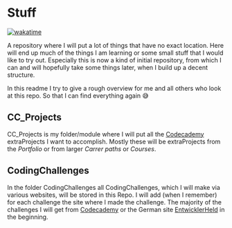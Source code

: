 # Stuff

[![wakatime](https://wakatime.com/badge/github/PaulLukasHuber/Stuff.svg)](https://wakatime.com/badge/github/PaulLukasHuber/Stuff)

A repository where I will put a lot of things that have no exact location. Here will end up much of the things I am
learning or some small stuff that I would like to try out. Especially this is now a kind of initial repository, from
which I can and will hopefully take some things later, when I build up a decent structure.

In this readme I try to give a rough overview for me and all others who look at this repo.
So that I can find everything again :sweat_smile:

## CC_Projects

CC_Projects is my folder/module where I will put all the [Codecademy](https://www.codecademy.com) extraProjects I want
to
accomplish. Mostly these will be
extraProjects from the *Portfolio* or from larger *Carrer paths* or *Courses*.

## CodingChallenges

In the folder CodingChallenges all CodingChallenges, which I will make via various websites, will be stored in this
Repo. I will add (when I remember) for each challenge the site where I made the challenge. The
majority of the challenges I will get from [Codecademy](https://www.codecademy.com) or the German
site [EntwicklerHeld](https://platform.entwicklerheld.de) in the beginning.
